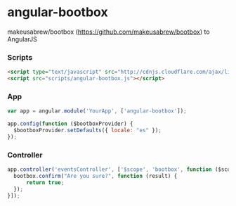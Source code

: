 angular-bootbox
===============

makeusabrew/bootbox (https://github.com/makeusabrew/bootbox) to AngularJS

### Scripts

```html
<script type="text/javascript" src="http://cdnjs.cloudflare.com/ajax/libs/bootbox.js/4.2.0/bootbox.js"></script>
<script src="scripts/angular-bootbox.js"></script>
```

### App

```js
var app = angular.module('YourApp', ['angular-bootbox']);
```

```js
app.config(function ($bootboxProvider) {
  $bootboxProvider.setDefaults({ locale: "es" });
});
```

### Controller

```js
app.controller('eventsController', ['$scope', 'bootbox', function ($scope, bootbox) {
  bootbox.confirm("Are you sure?", function (result) {
      return true;
  });
}]);
```
